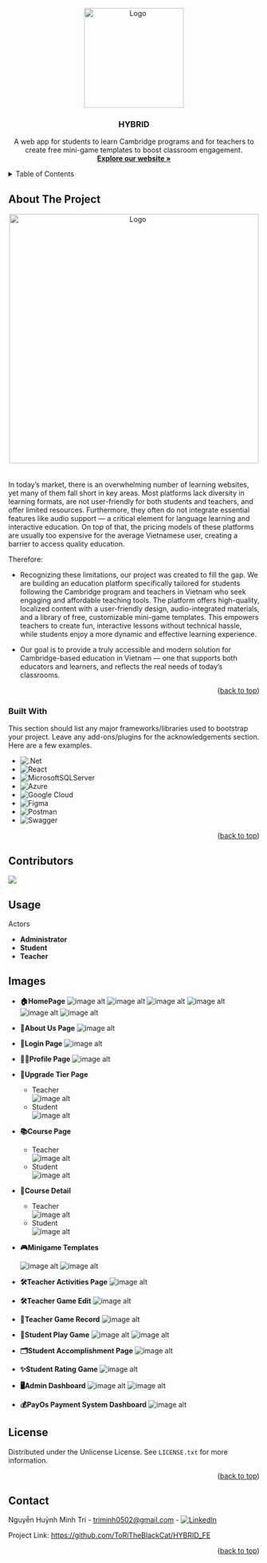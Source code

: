 <a id="readme-top"></a>

<!-- PROJECT LOGO -->
<div align="center">
    <img src="Images/Logo.jpg" alt="Logo" width="200">


  <h3 align="center">HYBRID</h3>

  <p align="center">
    A web app for students to learn Cambridge programs and for teachers to create free mini-game templates to boost classroom engagement.
    <br />
    <a href="https://hybrid-e-learn.netlify.app/"><strong>Explore our website »</strong></a>
    <br />
  </p>
</div>

<!-- TABLE OF CONTENTS -->
<details>
  <summary>Table of Contents</summary>
  <ol>
    <li><a href="#about-the-project">About The Project</a></li>
    <li><a href="#built-with">Built With</a></li>
    <li><a href="#contributors">Contributors</a></li>
    <li><a href="#usage">Usage</a></li>
    <li><a href="#images">Images</a></li>
    <li><a href="#license">License</a></li>
    <li><a href="#contact">Contact</a></li>
  </ol>
</details>



<!-- ABOUT THE PROJECT -->
## About The Project

<div align="center">
    <img src="Images/Logo.jpg" alt="Logo" width="500">
</div>
</br>
</br>
In today’s market, there is an overwhelming number of learning websites, yet many of them fall short in key areas. Most platforms lack diversity in learning formats, are not user-friendly for both students and teachers, and offer limited resources. Furthermore, they often do not integrate essential features like audio support — a critical element for language learning and interactive education. On top of that, the pricing models of these platforms are usually too expensive for the average Vietnamese user, creating a barrier to access quality education.


Therefore:
* Recognizing these limitations, our project was created to fill the gap. We are building an education platform specifically tailored for students following the Cambridge program and teachers in Vietnam who seek engaging and affordable teaching tools. The platform offers high-quality, localized content with a user-friendly design, audio-integrated materials, and a library of free, customizable mini-game templates. This empowers teachers to create fun, interactive lessons without technical hassle, while students enjoy a more dynamic and effective learning experience.

* Our goal is to provide a truly accessible and modern solution for Cambridge-based education in Vietnam — one that supports both educators and learners, and reflects the real needs of today’s classrooms.

<p align="right">(<a href="#readme-top">back to top</a>)</p>


### Built With

This section should list any major frameworks/libraries used to bootstrap your project. Leave any add-ons/plugins for the acknowledgements section. Here are a few examples.

* ![.Net](https://img.shields.io/badge/.NET-5C2D91?style=for-the-badge&logo=.net&logoColor=white)
* ![React](https://img.shields.io/badge/react-%2320232a.svg?style=for-the-badge&logo=react&logoColor=%2361DAFB)
* ![MicrosoftSQLServer](https://img.shields.io/badge/Microsoft%20SQL%20Server-CC2927?style=for-the-badge&logo=microsoft%20sql%20server&logoColor=white)
* ![Azure](https://img.shields.io/badge/azure-%230072C6.svg?style=for-the-badge&logo=microsoftazure&logoColor=white)
* ![Google Cloud](https://img.shields.io/badge/GoogleCloud-%234285F4.svg?style=for-the-badge&logo=google-cloud&logoColor=white)
* ![Figma](https://img.shields.io/badge/figma-%23F24E1E.svg?style=for-the-badge&logo=figma&logoColor=white)
* ![Postman](https://img.shields.io/badge/Postman-FF6C37?style=for-the-badge&logo=postman&logoColor=white)
* ![Swagger](https://img.shields.io/badge/-Swagger-%23Clojure?style=for-the-badge&logo=swagger&logoColor=white)


<p align="right">(<a href="#readme-top">back to top</a>)</p>


## Contributors
<a href="https://github.com/ToRiTheBlackCat/HYBRID_BE/graphs/contributors">
  <img src="https://contrib.rocks/image?repo=ToRiTheBlackCat/HYBRID_FE" />
</a>


## Usage
Actors
- **Administrator**
- **Student**
- **Teacher**

## Images
- **🏠HomePage**
![image alt](Images/Homepage1.jpg)
![image alt](Images/Homepage2.jpg)
![image alt](Images/Homepage3.jpg)
![image alt](Images/Homepage4.jpg)
![image alt](Images/Homepage5.jpg)
![image alt](Images/Footer.jpg)

- **🧠About Us Page**
![image alt](Images/AboutUs.jpg)

- **🔐Login Page**
![image alt](Images/Login.jpg)

- **🙍‍♂️Profile Page**
![image alt](Images/MyProfile.jpg)

- **💎Upgrade Tier Page**
  - Teacher  
    ![image alt](Images/TeacherTier.jpg)
  - Student  
    ![image alt](Images/StudentTier.jpg)

- **📚Course Page**
  - Teacher  
    ![image alt](Images/TeacherCourse.jpg)
  - Student  
    ![image alt](Images/StudentCourse.jpg)

- **📖Course Detail**
  - Teacher  
    ![image alt](Images/TeacherCourseDetail.jpg)
  - Student  
    ![image alt](Images/StudentCourseDetail.jpg)

- **🎮Minigame Templates**
  
    ![image alt](Images/MinigameTemplate.jpg)
    ![image alt](Images/QuizGame.jpg)

- **🛠Teacher Activities Page**
![image alt](Images/TeacherActivity.jpg)

- **🛠Teacher Game Edit**
![image alt](Images/TeacherGameEdit.jpg)

- **🧾Teacher Game Record**
![image alt](Images/TeacherGameRecord.jpg)

- **🥇Student Play Game**
  ![image alt](Images/StudentPlayGame.jpg)
  ![image alt](Images/StudentFinishGame.jpg)

- **🗂Student Accomplishment Page**
![image alt](Images/StudentAccomplishment.jpg)

- **✨Student Rating Game**
![image alt](Images/StudentRatingGame.jpg)

- **🖥Admin Dashboard**
  ![image alt](Images/AdminDashboard.jpg)
  ![image alt](Images/AdminUserManage.jpg)

- **💰PayOs Payment System Dashboard**
![image alt](Images/PagOsIntergration.jpg)
  

<!-- LICENSE -->
## License

Distributed under the Unlicense License. See `LICENSE.txt` for more information.

<p align="right">(<a href="#readme-top">back to top</a>)</p>



<!-- CONTACT -->
## Contact

Nguyễn Huỳnh Minh Trí - triminh0502@gmail.com - [![LinkedIn](https://img.shields.io/badge/LinkedIn-%230077B5.svg?logo=linkedin&logoColor=white)](https://linkedin.com/in/tringuyenhuynhminh)  

Project Link: https://github.com/ToRiTheBlackCat/HYBRID_FE

<p align="right">(<a href="#readme-top">back to top</a>)</p>

